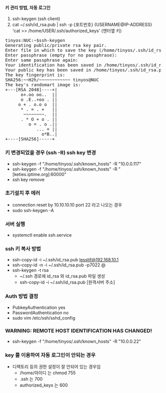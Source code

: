 
#### 키 관리 방법, 자동 로그인

1. ssh-keygen (ssh client)
1. cat ~/.ssh/id_rsa.pub | ssh -p {포트번호} {USERNAME@IP-ADDRESS}    'cat >> /home/USER/.ssh/authorized_keys' (엔터옆 
   키)

<pre>
tinyos:NUC:~$ssh-keygen
Generating public/private rsa key pair.
Enter file in which to save the key (/home/tinyos/.ssh/id_rsa):
Enter passphrase (empty for no passphrase):
Enter same passphrase again:
Your identification has been saved in /home/tinyos/.ssh/id_rsa.
Your public key has been saved in /home/tinyos/.ssh/id_rsa.pub.
The key fingerprint is:
SHA256:~~H2h/~~~~~~~~~~~~ tinyos@NUC
The key's randomart image is:
+---[RSA 2048]----+|
      o+.oo oo..  ||
      o .E..+oo . ||
     o + . o.o o  ||
      * . = . +   ||
       ~~~~~~~~.  ||
      . * O + o . ||
         o = . o .||
            ... = ||
              o*B..|
+----[SHA256]-----+
</pre>


### 키 변경되었을 경우 (ssh -R) ssh key 변경 
- ssh-keygen -f "/home/tinyos/.ssh/known_hosts" -R "10.0.0.117"
- ssh-keygen -f "/home/tinyos/.ssh/known_hosts" -R "[keties.iptime.org]:60000"
- ssh key remove 

### 초기설치 후 에러
- connection reset by 10.10.10.10 port 22 라고 나오는 경우
- sudo ssh-keygen -A

### 서버 실행 
- systemctl enable ssh.service

### ssh 키 복사 방법
- ssh-copy-id -i ~/.ssh/id_rsa.pub lesstif@192.168.10.1
- ssh-copy-id -n -i ~/.ssh/id_rsa.pub -p7022 <id>@<host>
- ssh-keygen -t rsa
  - ~/.ssh 경로에 id_rsa 와 id_rsa.pub 파일 생성
  - ssh-copy-id -i ~/.ssh/id_rsa.pub [원격서버 주소]      
      
### Auth 방법 결정 
- PubkeyAuthentication yes
- PasswordAuthentication no
- sudo vim /etc/ssh/sshd_config
      
### WARNING: REMOTE HOST IDENTIFICATION HAS CHANGED!  
- ssh-keygen -f "/home/tinyos/.ssh/known_hosts" -R "10.0.0.22" 
      
### key 를 이용하여 자동 로그인이 안되는 경우
- 디렉토리 등의 권한 설정이 잘 안되어 있는 경우임 
  - /home/아이디 는 chmod 755
  - .ssh 는 700
  - authorized_keys 는 600
      
